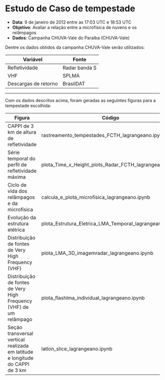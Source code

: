# Estudo de Caso de tempestade 


* **Data**: 9 de janeiro de 2012 entre as 17:03 UTC e 18:53 UTC
* **Objetivo**: Avaliar a relação entre a microfísica de nuvens e os relâmpagos 
* **Dados**: Campanha CHUVA-Vale do Paraíba (CHUVA-Vale)

Dentre os dados obtidos da campanha CHUVA-Vale serão utilizados:

Variável   | Fonte
---------  | ------
Refletividade | Radar banda S
VHF           | SPLMA
Descargas de retorno | BrasilDAT

---

Com os dados descritos acima, foram geradas as seguintes figuras para a tempestade escolhida:

Figura   | Código
---------  | ------
CAPPI de 3 km de altura de refletividade | rastreamento_tempestades_FCTH_lagrangeano.ipynb
Série temporal do perfil de refletividade máxima          | plota_Time_x_Height_plots_Radar_FCTH_lagrangeano.ipynb
Ciclo de vida dos relâmpagos e da microfísica | calcula_e_plota_microfisica_lagrangeano.ipynb
Evolução da estrutura elétrica | plota_Estrutura_Eletrica_LMA_Temporal_lagrangeano.ipynb
Distribuição de fontes de Very High Frequency (VHF)         | plota_LMA_3D_imagemradar_lagrangeano.ipynb
Distribuição de fontes de Very High Frequency (VHF) de um relâmpago | plota_flashlma_individual_lagrangeano.ipynb
Seção transversal vertical realizada em latitude e longitude do CAPPI de 3 km | latlon_slice_lagrangeano.ipynb


